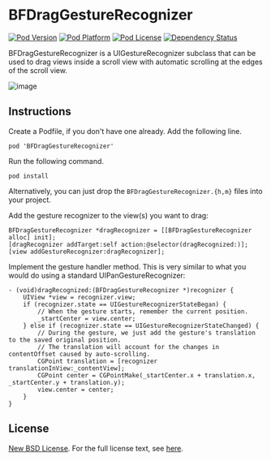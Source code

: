 # BFDragGestureRecognizer


[![Pod Version](http://img.shields.io/cocoapods/v/BFDragGestureRecognizer.svg?style=flat)](https://github.com/DrummerB/BFDragGestureRecognizer)
[![Pod Platform](http://img.shields.io/cocoapods/p/BFDragGestureRecognizer.svg?style=flat)](https://github.com/DrummerB/BFDragGestureRecognizer)
[![Pod License](http://img.shields.io/cocoapods/l/BFDragGestureRecognizer.svg?style=flat)](http://opensource.org/licenses/BSD-3-Clause)
[![Dependency Status](https://www.versioneye.com/objective-c/bfdraggesturerecognizer/badge.svg?style=flat)](https://www.versioneye.com/objective-c/bfdraggesturerecognizer)

BFDragGestureRecognizer is a UIGestureRecognizer subclass that can be used to drag views inside a scroll view with automatic scrolling at the edges of the scroll view.

![image](http://i.imgur.com/lfkzvgY.gif)



Instructions
------------

Create a Podfile, if you don't have one already. Add the following line.

    pod 'BFDragGestureRecognizer'
    
Run the following command.

    pod install
    
Alternatively, you can just drop the `BFDragGestureRecognizer.{h,m}` files into your project.

Add the gesture recognizer to the view(s) you want to drag:

```objc
BFDragGestureRecognizer *dragRecognizer = [[BFDragGestureRecognizer alloc] init];
[dragRecognizer addTarget:self action:@selector(dragRecognized:)];
[view addGestureRecognizer:dragRecognizer];
```
    
Implement the gesture handler method. This is very similar to what you would do using a standard UIPanGestureRecognizer:

```objc
- (void)dragRecognized:(BFDragGestureRecognizer *)recognizer {
    UIView *view = recognizer.view;
    if (recognizer.state == UIGestureRecognizerStateBegan) {
        // When the gesture starts, remember the current position.
        _startCenter = view.center;
    } else if (recognizer.state == UIGestureRecognizerStateChanged) {
        // During the gesture, we just add the gesture's translation to the saved original position.
        // The translation will account for the changes in contentOffset caused by auto-scrolling.
        CGPoint translation = [recognizer translationInView:_contentView];
        CGPoint center = CGPointMake(_startCenter.x + translation.x, _startCenter.y + translation.y);
        view.center = center;
    }
}
```


License
-------

[New BSD License](http://en.wikipedia.org/wiki/BSD_licenses). For the full license text, see [here](https://raw.github.com/DrummerB/BFDragGestureRecognizer/master/LICENSE).
